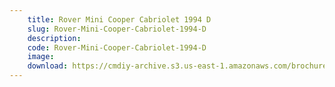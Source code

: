 ```yaml
---
    title: Rover Mini Cooper Cabriolet 1994 D
    slug: Rover-Mini-Cooper-Cabriolet-1994-D
    description:
    code: Rover-Mini-Cooper-Cabriolet-1994-D
    image:
    download: https://cmdiy-archive.s3.us-east-1.amazonaws.com/brochures/documents/Rover+Mini+Cooper+Cabriolet+1994+D.pdf
---
```

<!-- Content of the page -->

##
        